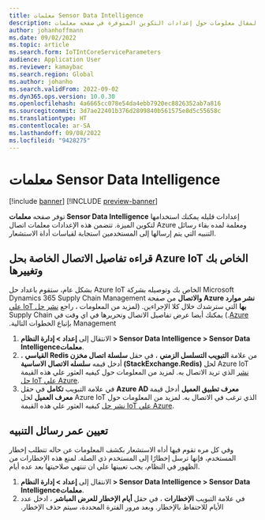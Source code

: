 ```yaml
---
title: معلمات Sensor Data Intelligence
description: يقدم هذا المقال معلومات حول إعدادات التكوين المتوفرة في صفحه معلمات Sensor Data Intelligence.
author: johanhoffmann
ms.date: 09/02/2022
ms.topic: article
ms.search.form: IoTIntCoreServiceParameters
audience: Application User
ms.reviewer: kamaybac
ms.search.region: Global
ms.author: johanho
ms.search.validFrom: 2022-09-02
ms.dyn365.ops.version: 10.0.30
ms.openlocfilehash: 4a6665cc078e54da4ebb7920ec8826352ab7a816
ms.sourcegitcommit: 3d7ae22401b376d2899840b561575e8d5c55658c
ms.translationtype: HT
ms.contentlocale: ar-SA
ms.lasthandoff: 09/08/2022
ms.locfileid: "9428275"
---
```

# <a name="sensor-data-intelligence-parameters"></a>معلمات Sensor Data Intelligence

[!include [banner](../includes/banner.md)]
[!INCLUDE [preview-banner](../includes/preview-banner.md)]

توفر صفحه **معلمات Sensor Data Intelligence** إعدادات قليله يمكنك استخدامها لتكوين الميزة. تتضمن هذه الإعدادات معلمات اتصال Azure ومعلمة لمده بقاء رسائل التنبيه التي يتم إرسالها إلى المستخدمين استجابة لقياسات أداة الاستشعار.

## <a name="read-and-change-connection-details-for-your-azure-iot-solution"></a>قراءه تفاصيل الاتصال الخاصة بحل Azure IoT الخاص بك وتغييرها

بشكل عام، ستقوم باعداد حل Azure IoT الخاص بك وتوصيله بشركة Microsoft Dynamics 365 Supply Chain Management من صفحة **‎‏‫نشر موارد Azure والاتصال بها** التي سترشدك خلال كلا الإجراءين. (لمزيد من المعلومات ، راجع [‎نشر حل IoT علي Azure](sdi-deploy-iot-solution-on-azure.md).) يمكنك أيضا عرض تفاصيل الاتصال وتحريرها في اي وقت في Supply Chain Management بإتباع الخطوات التالية.

1. الانتقال إلى **إعداد \> إدارة النظام \> Sensor Data Intelligence \> Sensor Data Intelligenceمعلمات**.
1. من علامة **التبويب التسلسل الزمني** ، في حقل **‏‫سلسلة اتصال مخزن Redis القياسي‬** ، أدخل قيمه **سلسله الاتصال الاساسية (StackExchange.Redis)** لحل Azure IoT الذي تريد الاتصال به. لمزيد من المعلومات حول كيفيه العثور علي هذه القيمة [‎نشر حل IoT علي Azure](sdi-deploy-iot-solution-on-azure.md).
1. في علامة التبويب **تكامل** في حقل **Azure AD معرف تطبيق العميل** أدخل قيمة **معرف العميل** لحل Azure IoT الذي ترغب في الاتصال به. لمزيد من المعلومات حول كيفيه العثور علي هذه القيمة [‎نشر حل IoT علي Azure](sdi-deploy-iot-solution-on-azure.md).

## <a name="set-the-lifetime-of-alert-messages"></a>تعيين عمر رسائل التنبيه

وفي كل مره تقوم فيها أداه الاستشعار بكشف المعلومات عن حاله تتطلب إخطار المستخدم، فإنها ترسل إخطارًا إلى المستخدم ذي الصلة. لمنع هذه الإخطارات من الظهور في النظام، يجب تعيينها علي ان تنتهي صلاحيتها بعد عده أيام.

1. الانتقال إلى **إعداد \> إدارة النظام \> Sensor Data Intelligence \> Sensor Data Intelligenceمعلمات**.
1. في علامة التبويب **الإخطارات** ، في حقل **‏‫أيام الإخطار للعرض المباشر** ، ادخل عدد الأيام للاحتفاظ بالإخطار. وبعد مرور الفترة المحددة، سيتم حذف الإخطار.
